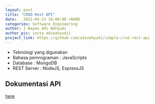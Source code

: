 ```yaml
---
layout: post
title: "CRUD Rest API"
date:   2021-04-23 18:00:00 +0800
categories: Software Engineering
author: I Wayan Adi Wahyudi
author_pic: insta adiwahyudii
project_link: https://github.com/adiwahyudi/simple-crud-rest-api
---
```


- Teknologi yang digunakan
- Bahasa pemrograman         : JavaScripts
- Database                   : MongoDB
- REST Server                : NodeJS, ExpressJS

## Dokumentasi API  

[here](https://documenter.getpostman.com/view/15476769/TzJx7bhZ)
